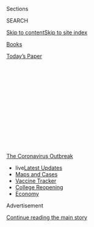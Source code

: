 <div id="app">

<div>

<div>

<div>

<div class="NYTAppHideMasthead css-1q2w90k e1suatyy0">

<div class="section css-ui9rw0 e1suatyy2">

<div class="css-eph4ug er09x8g0">

<div class="css-6n7j50">

</div>

<span class="css-1dv1kvn">Sections</span>

<div class="css-10488qs">

<span class="css-1dv1kvn">SEARCH</span>

</div>

[Skip to content](#site-content)[Skip to site
index](#site-index)

</div>

<div id="masthead-section-label" class="css-1wr3we4 eaxe0e00">

[Books](https://www.nytimes3xbfgragh.onion/section/books)

</div>

<div class="css-10698na e1huz5gh0">

</div>

</div>

<div id="masthead-bar-one" class="section hasLinks css-15hmgas e1csuq9d3">

<div class="css-uqyvli e1csuq9d0">

</div>

<div class="css-1uqjmks e1csuq9d1">

</div>

<div class="css-9e9ivx">

[](https://myaccount.nytimes3xbfgragh.onion/auth/login?response_type=cookie&client_id=vi)

</div>

<div class="css-1bvtpon e1csuq9d2">

[Today’s
Paper](https://www.nytimes3xbfgragh.onion/section/todayspaper)

</div>

</div>

</div>

</div>

<div data-aria-hidden="false">

<div id="site-content" data-role="main">

<div>

<div class="css-1aor85t" style="opacity:0.000000001;z-index:-1;visibility:hidden">

<div class="css-1hqnpie">

<div class="css-epjblv">

<span class="css-17xtcya">[Books](/section/books)</span><span class="css-x15j1o">|</span><span class="css-fwqvlz">Patricia
Bosworth, Actress-Turned-Author, Dies at
86</span>

</div>

<div class="css-k008qs">

<div class="css-1iwv8en">

<span class="css-18z7m18"></span>

<div>

</div>

</div>

<span class="css-1n6z4y">https://nyti.ms/2JEGPZX</span>

<div class="css-1705lsu">

<div class="css-4xjgmj">

<div class="css-4skfbu" data-role="toolbar" data-aria-label="Social Media Share buttons, Save button, and Comments Panel with current comment count" data-testid="share-tools">

  - 
  - 
  - 
  - 
    
    <div class="css-6n7j50">
    
    </div>

  - 

</div>

</div>

</div>

</div>

</div>

</div>

<div id="NYT_TOP_BANNER_REGION" class="css-13pd83m">

<div>

<div id="styln-prism-menu-1592847958612" class="section interactive-content interactive-size-medium css-1edisqu">

<div class="css-17ih8de interactive-body">

<div id="scroll-container" class="css-1gj85ro">

[<span class="styln-title-wrap"><span class="css-1pje3qr">The
Coronavirus</span><span class="css-1pje3qr">
Outbreak</span></span>](https://www.nytimes3xbfgragh.onion/news-event/coronavirus?action=click&pgtype=Article&state=default&region=TOP_BANNER&context=storylines_menu)

  - <span class="css-kqxiym" data-emphasize="true">live</span>[Latest
    Updates](https://www.nytimes3xbfgragh.onion/2020/08/04/world/coronavirus-covid-19.html?action=click&pgtype=Article&state=default&region=TOP_BANNER&context=storylines_menu)
  - [Maps and
    Cases](https://www.nytimes3xbfgragh.onion/interactive/2020/us/coronavirus-us-cases.html?action=click&pgtype=Article&state=default&region=TOP_BANNER&context=storylines_menu)
  - [Vaccine
    Tracker](https://www.nytimes3xbfgragh.onion/interactive/2020/science/coronavirus-vaccine-tracker.html?action=click&pgtype=Article&state=default&region=TOP_BANNER&context=storylines_menu)
  - [College
    Reopening](https://www.nytimes3xbfgragh.onion/2020/08/02/us/covid-college-reopening.html?action=click&pgtype=Article&state=default&region=TOP_BANNER&context=storylines_menu)
  - [Economy](https://www.nytimes3xbfgragh.onion/live/2020/08/03/business/stock-market-today-coronavirus?action=click&pgtype=Article&state=default&region=TOP_BANNER&context=storylines_menu)

</div>

</div>

</div>

</div>

</div>

<div id="top-wrapper" class="css-1sy8kpn">

<div id="top-slug" class="css-l9onyx">

Advertisement

</div>

[Continue reading the main
story](#after-top)

<div class="ad top-wrapper" style="text-align:center;height:100%;display:block;min-height:250px">

<div id="top" class="place-ad" data-position="top" data-size-key="top">

</div>

</div>

<div id="after-top">

</div>

</div>

<div>

<div id="sponsor-wrapper" class="css-1hyfx7x">

<div id="sponsor-slug" class="css-19vbshk">

Supported by

</div>

[Continue reading the main
story](#after-sponsor)

<div id="sponsor" class="ad sponsor-wrapper" style="text-align:center;height:100%;display:block">

</div>

<div id="after-sponsor">

</div>

</div>

<div class="css-186x18t">

those we’ve lost

</div>

<div class="css-1vkm6nb ehdk2mb0">

# Patricia Bosworth, Actress-Turned-Author, Dies at 86

</div>

She gave up the stage for the writing life, publishing biographies of
some famous friends and two powerful memoirs. She died of the
coronavirus.

<div class="css-79elbk" data-testid="photoviewer-wrapper">

<div class="css-z3e15g" data-testid="photoviewer-wrapper-hidden">

</div>

<div class="css-1a48zt4 ehw59r15" data-testid="photoviewer-children">

![<span class="css-16f3y1r e13ogyst0" data-aria-hidden="true">Ms.
Bosworth’s best subject, and the one that underlay most of her work, was
her own eventful
life.</span><span class="css-cnj6d5 e1z0qqy90" itemprop="copyrightHolder"><span class="css-1ly73wi e1tej78p0">Credit...</span><span><span>Graham
Bezant/Toronto Star, via Getty
Images</span></span></span>](https://static01.graylady3jvrrxbe.onion/images/2020/04/04/obituaries/03bosworth/03bosworth-articleLarge.jpg?quality=75&auto=webp&disable=upscale)

</div>

</div>

<div class="css-18e8msd">

<div class="css-vp77d3 epjyd6m0">

<div class="css-1baulvz">

By <span class="css-1baulvz last-byline" itemprop="name">Elsa
Dixler</span>

</div>

</div>

  - 
    
    <div class="css-ld3wwf e16638kd2">
    
    Published April 3, 2020Updated April 16,
    2020
    
    </div>

  - 
    
    <div class="css-4xjgmj">
    
    <div class="css-pvvomx" data-role="toolbar" data-aria-label="Social Media Share buttons, Save button, and Comments Panel with current comment count" data-testid="share-tools">
    
      - 
      - 
      - 
      - 
        
        <div class="css-6n7j50">
        
        </div>
    
      - 
    
    </div>
    
    </div>

</div>

</div>

<div class="section meteredContent css-1r7ky0e" name="articleBody" itemprop="articleBody">

<div class="css-1fanzo5 StoryBodyCompanionColumn">

<div class="css-53u6y8">

*This obituary is part of a series about* [*people who have died in the
coronavirus
pandemic*](https://www.nytimes3xbfgragh.onion/series/people-who-have-died-of-the-coronavirus)*.*

Patricia Bosworth, who gave up acting for the writing life, turning her
knowledge of the theater into a series of biographies and mining her own
extraordinary life for a pair of powerful memoirs, died on Thursday in
Manhattan. She was 86.

Her stepdaughter, Fia Hatsav, said the cause was complications of
pneumonia brought on by the coronavirus.

</div>

</div>

<div>

</div>

<div class="css-1fanzo5 StoryBodyCompanionColumn">

<div class="css-53u6y8">

Ms. Bosworth had some success as an actress. She was admitted to the
Actors Studio in its glory days, learning method acting alongside Marlon
Brando and Marilyn Monroe. She won some important roles onstage and
appeared alongside Audrey Hepburn on film.

</div>

</div>

<div class="css-1fanzo5 StoryBodyCompanionColumn">

<div class="css-53u6y8">

But she always wanted to write, and she found material in the many
friendships she had cultivated with luminaries in Hollywood, the theater
world and elsewhere — Brando, Montgomery Clift and the photographer
Diane Arbus among them.

She became a successful journalist as well, as an editor and writer for
several publications. She was a contributing editor at Vanity Fair for
many years.

Ms. Bosworth’s best subject, and the one that underlay most of her work,
was her own eventful life. She explored it in “Anything Your Little
Heart Desires: An American Family Story” (1997), which centers on her
charismatic father, a lawyer who defended two of the Hollywood Ten in
the postwar anti-Communist hysteria and saw his career destroyed by the
blacklist; and [“The Men in My Life: A Memoir of Love and Art in 1950s
Manhattan”](https://www.nytimes3xbfgragh.onion/2017/01/24/books/review-patricia-bosworth-men-in-my-life.html)
(2017), about her coming-of-age and emergence as a writer.

Suicide haunted her. Her father, who had long abused barbiturates and
alcohol, killed himself, on his second try, in 1959. And her beloved
younger brother shot himself in his dorm room at Reed College in Oregon
in 1953, tormented by depression and conflicted over his homosexuality.

The subjects of Ms. Bosworth’s biographies were either suicides (Arbus),
survivors of a relative’s suicide (Jane Fonda) or flamboyantly
self-destructive (Clift, Brando). She explained that writing these books
was “one of the ways I coped with and tried to understand why the two
men I loved most in the world had decided to kill themselves.”

</div>

</div>

<div class="css-1fanzo5 StoryBodyCompanionColumn">

<div class="css-53u6y8">

But as challenging as it may have been, Ms. Bosworth’s life was hardly
grim.

Patricia Crum was born into privilege on April 24, 1933, in San
Francisco, the daughter of Bartley Cavanaugh Crum and Anna Bosworth
Crum, who was known as Cutsie. Her mother was a former crime reporter
who wrote several novels, among them “Strumpet Wind” (1938).

Her father, who was known as Bart, encouraged Patricia’s acting
aspirations, and it was he who advised her to take her mother’s maiden
name — depriving future critics of the chance, as she put it, to
castigate a “crummy performance by Patricia Crum.”

During Ms. Bosworth’s childhood, her father practiced law in San
Francisco and served as an adviser to the liberal-leaning
internationalist Wendell Willkie in his Republican presidential campaign
in 1940 and for some years
after.

<div class="css-79elbk" data-testid="photoviewer-wrapper">

<div class="css-z3e15g" data-testid="photoviewer-wrapper-hidden">

</div>

<div class="css-1a48zt4 ehw59r15" data-testid="photoviewer-children">

<div class="css-zgakxe erfvjey0">

<span class="css-1ly73wi e1tej78p0">Image</span>

<div class="css-zjzyr8">

<div data-testid="lazyimage-container" style="height:535.5333333333333px">

</div>

</div>

</div>

<span class="css-16f3y1r e13ogyst0" data-aria-hidden="true">Ms.
Bosworth’s second memoir, published in 2017, is both the story of a
survivor who struggles with the suicides of her father and brother and
an entertaining account of the author’s sexual awakening and her life
among actors in New
York.</span><span class="css-cnj6d5 e1z0qqy90" itemprop="copyrightHolder"><span class="css-1ly73wi e1tej78p0">Credit...</span><span>Patricia
Wall/The New York Times</span></span>

</div>

</div>

In her first memoir, Ms. Bosworth remembered her parents as glamorous
figures, always leaving for parties or throwing them, their living room
crowded with celebrities. But there were shadows behind the California
sunlight.

Her mother, feeling abandoned by her constantly traveling husband, had
affairs; her father’s heartfelt liberalism would run athwart of the
postwar Red Scare. More than one reviewer of “Anything Your Little Heart
Desires” compared the Crums’ story to an F. Scott Fitzgerald novel.

Mr. Crum’s decline followed his defense of members of the Hollywood Ten,
who had refused to cooperate with the House Un-American Activities
Committee in its attempt to root out suspected Communists in the movie
industry. His corporate clients disappeared. He moved the family to New
York, where he purchased the left-wing newspaper PM and tried to turn it
around as The New York Star. The attempt failed, and he became
despondent, worried about money and harassed by the F.B.I.

</div>

</div>

<div class="css-1fanzo5 StoryBodyCompanionColumn">

<div class="css-53u6y8">

Mr. Crum eventually joined a Wall Street law firm and attracted
celebrity clients. He represented Rita Hayworth, for one, in her divorce
from the playboy Prince Aly Kahn. Ms. Bosworth, then a star-struck
teenager, met another client, Montgomery Clift, lounging in the family
living room. She kept one of his cigarette butts for the rest of her
life.

Enrolling at Sarah Lawrence College in Bronxville, N.Y., Ms. Bosworth,
in her first semester, impetuously married a fortune-hunting art student
she had known for six weeks. He quickly became psychologically and
physically abusive, she later wrote.

Ms. Bosworth’s parents paid her tuition, but she was left to support her
husband and his grandmother. While continuing her classes, she began to
model, landing a national campaign for Prell shampoo. It was as a model
that she met and formed a bond with Diane Arbus, who at the time was
assisting her husband, the fashion photographer Allan Arbus.

</div>

</div>

<div class="css-79elbk" data-testid="photoviewer-wrapper">

<div class="css-z3e15g" data-testid="photoviewer-wrapper-hidden">

</div>

<div class="css-1a48zt4 ehw59r15" data-testid="photoviewer-children">

![<span class="css-16f3y1r e13ogyst0" data-aria-hidden="true">Ms.
Bosworth, left, appeared alongside Audrey Hepburn in the 1959 movie “The
Nun’s Story.” She eventually gave up acting for the writing
life.</span><span class="css-cnj6d5 e1z0qqy90" itemprop="copyrightHolder"><span class="css-1ly73wi e1tej78p0">Credit...</span><span>Warner
Bros.</span></span>](https://static01.graylady3jvrrxbe.onion/images/2020/04/04/obituaries/03Bosworth2/merlin_116600933_e9f931c3-cfcb-4c7b-ae1d-59108aa588fd-articleLarge.jpg?quality=75&auto=webp&disable=upscale)

</div>

</div>

<div class="css-1fanzo5 StoryBodyCompanionColumn">

<div class="css-53u6y8">

Her brief marriage over, Ms. Bosworth graduated from Sarah Lawrence in
1955 and auditioned for the acting teacher Lee Strasberg at the Actors
Studio; her acceptance, she later said, was “one of the high points of
my life.”

The studio, the birthplace of method acting, was in its heyday. In
addition to Monroe and Brando, fellow members included [Paul
Newman](https://www.nytimes3xbfgragh.onion/2008/09/28/movies/28newman.html),
[Elaine
Stritch](https://www.nytimes3xbfgragh.onion/2014/07/18/theater/elaine-stritch-tart-tongued-broadway-actress-and-singer-is-dead-at-89.html),
[Ben
Gazzara](https://www.nytimes3xbfgragh.onion/2012/02/04/movies/ben-gazzara-actor-of-stage-and-screen-dies-at-81.html)
and [Steve
McQueen](https://www.nytimes3xbfgragh.onion/1980/11/08/archives/steve-mcqueen-50-is-dead-of-a-heart-attack-after-surgery-for-cancer.html),
who took her for a ride on his motorcycle.

The studio crackled with erotic energy, and in the mid-’50s the casting
couch was an accepted furnishing. Ms. Bosworth was castin “Blue Denim,”
directed by Arthur Penn, at the Westport Playhouse in Connecticut in
1955. Among other roles, she went on to play Laura in “The Glass
Menagerie” at the Palm Beach Playhouse in Florida in 1956 (“the high
point of my acting career”) and a character based on Nora Ephron in
“Howie,” a 1959 play by Nora’s mother, Phoebe Ephron.

</div>

</div>

<div class="css-1fanzo5 StoryBodyCompanionColumn">

<div class="css-53u6y8">

As a film actress Ms. Bosworth played a young nun, the best friend of
Audrey Hepburn’s title character, in “The Nun’s Story” (1959).

Ms. Bosworth ended her adventurous decade by marrying Mel Arrighi, a
playwright and novelist, in 1966. They were together [until his death
in 1986](https://www.nytimes3xbfgragh.onion/1986/09/17/obituaries/mel-arrighi-52-playwright.html).
She began writing during those years, contributing articles about
theater to The New York Times and New York magazine. In time she worked
as an editor at McCall’s, Harper’s Bazaar, Mirabella and Vanity Fair
magazines.

Ms. Bosworth’s first book was “Montgomery Clift: A Biography,” published
in 1978. Rosalyn Drexler, writing in The Times, praised Ms. Bosworth’s
“total immersion in the subject as well as her artistry.”

When “Diane Arbus: A Biography” appeared in 1984, the Times critic
[Christopher
Lehmann-Haupt](https://www.nytimes3xbfgragh.onion/2018/11/07/obituaries/christopher-lehmann-haupt-dead.html)
acclaimed it as “detailed and balanced” as well as “highly intelligent.”
(The book was the basis of [a 2006
film](https://www.nytimes3xbfgragh.onion/2006/11/10/movies/10fur.html),
“Fur: An Imaginary Portrait of Diane Arbus,” starring Nicole Kidman.)

Ms. Bosworth moved on to “Marlon Brando,” a book in the Penguin Lives
series, in 2001, and later to [“Jane Fonda: The Private Life of a Public
Woman”](https://www.nytimes3xbfgragh.onion/2011/09/25/opinion/sunday/the-dark-tie-between-jane-fonda-and-her-biographer.html)
(2011), a best seller. Ms. Bosworth had first met Ms. Fonda when they
were both students at the Actors Studio.

Ms. Bosworth told Publishers Weekly that in “Jane Fonda” she had tried
to write as much a cultural history as a biography, to give context to
Ms. Fonda’s ever-evolving career.

</div>

</div>

<div class="css-1fanzo5 StoryBodyCompanionColumn">

<div class="css-53u6y8">

“In the 10 years I took to write her biography, I observed many Janes,”
she wrote in an essay for The Times in 2011. “I saw the Jane with the
agenda; the girlish, self-effacing Jane when she’s with men; the
armchair shrink Jane who spouts advice about sex and love and exercise
as if by rote whenever she’s on TV; the ruthless, hard-as-nails Jane in
business and self-promotion; the generous Jane with friends in need; the
loving grandmother-matriarch Jane; the celebrity Jane who in May walked
down the red carpet at Cannes in a glittery white gown and left all the
young starlets in her dust.”

</div>

</div>

<div class="css-79elbk" data-testid="photoviewer-wrapper">

<div class="css-z3e15g" data-testid="photoviewer-wrapper-hidden">

</div>

<div class="css-1a48zt4 ehw59r15" data-testid="photoviewer-children">

<div class="css-1xdhyk6 erfvjey0">

<span class="css-1ly73wi e1tej78p0">Image</span>

<div class="css-zjzyr8">

<div data-testid="lazyimage-container" style="height:580px">

</div>

</div>

</div>

<span class="css-16f3y1r e13ogyst0" data-aria-hidden="true">Ms. Bosworth
in 2006 at the New York premiere of the film “Fur: An Imaginary Portrait
of Diane Arbus,” based on Ms. Bosworth’s Arbus
biography.</span><span class="css-cnj6d5 e1z0qqy90" itemprop="copyrightHolder"><span class="css-1ly73wi e1tej78p0">Credit...</span><span>Scott
Wintrow/Getty Images</span></span>

</div>

</div>

<div class="css-1fanzo5 StoryBodyCompanionColumn">

<div class="css-53u6y8">

Creating a biography, Ms. Bosworth wrote on [her
website](http://www.pbosworth.com/), was “like solving a mystery, always
looking for clues.” Elegantly, and without self-pity or sentimentality,
she eventually turned her attention to the mystery of her own life.

Her first memoir, “Anything Your Little Heart Desires,” was also a
cultural history, backed by prodigious research, as it followed her
father’s life from his high-powered law career in San Francisco to his
radicalization by the general strike of 1934 and his involvement in
left-wing causes.

Ms. Bosworth’s second memoir, “The Men in My Life,” covered her 20s,
from 1953 to 1963. It is both the story of a survivor who struggles with
the suicides of her father and brother and an entertaining account of
her sexual awakening and life among actors in New York.

In addition to her stepdaughter, Ms. Bosworth is survived by her
partner, Douglas Schwalbe; a stepson, Léo Palumbo; and five
step-grandchildren.

She taught literary nonfiction at Columbia University and Barnard
College and for some years ran the Playwright-Directors Unit at the
Actors Studio.

Her final book, “Protest Song: Paul Robeson, J. Edgar Hoover, and the
Ongoing Fight for Racial Equality,” is to be published by Farrar, Straus
& Giroux next year.

Julia Carmel contributed
reporting.

</div>

</div>

</div>

<div>

</div>

<div>

</div>

<div id="NYT_BELOW_MAIN_CONTENT_REGION">

<div>

<div id="covid-obits-article-embed" class="section css-l08pwh interactive-content interactive-size-medium">

<div class="css-17ih8de interactive-body">

<div class="g-obits-embed" data-preview-slug="2020-04-03-covid-obits">

[](https://www.nytimes3xbfgragh.onion/interactive/2020/obituaries/people-died-coronavirus-obituaries.html?action=click&pgtype=Article&state=default&region=BELOW_MAIN_CONTENT&context=covid_obits_promo)

<div class="g-hed-summ">

# Those We’ve Lost

The coronavirus pandemic has taken an incalculable death toll. This
series is designed to put names and faces to the numbers.

<span>Read
more</span>

</div>

<div class="g-obits-embed-wrap">

<div id="bernaldina-josé-pedro" class="g-obit">

<div class="g-flex-wrapper-image">

<div class="g-image g-asset-inner">

![](https://static01.graylady3jvrrxbe.onion/images/2020/07/30/obituaries/30Pedro/30Pedro-square640.jpg)

</div>

</div>

<div class="g-flex-wrapper-text">

# Bernaldina José Pedro

<div class="g-meta">

<span>d. Boa Vista, Brazil</span>

</div>

<div class="g-summ">

Leader among the Indigenous
Macuxi

</div>

</div>

</div>

<div id="john-eric-swing" class="g-obit">

<div class="g-flex-wrapper-image">

<div class="g-image g-asset-inner">

![](https://static01.graylady3jvrrxbe.onion/images/2020/07/31/obituaries/31Swing/merlin_175167783_8913bc90-0d64-43f3-a655-1bb1bf1601c9-square640.jpg)

</div>

</div>

<div class="g-flex-wrapper-text">

# John Eric Swing

<div class="g-meta">

<span>d. Fountain Valley, Calif. </span>

</div>

<div class="g-summ">

Champion of
Filipino-Americans

</div>

</div>

</div>

<div id="victor-victor-" class="g-obit">

<div class="g-flex-wrapper-image">

<div class="g-image g-asset-inner">

![](https://static01.graylady3jvrrxbe.onion/images/2020/07/27/obituaries/27Victor/merlin_175001436_38b11f8e-227a-4e2c-9821-7618af9b2524-square640.jpg)

</div>

</div>

<div class="g-flex-wrapper-text">

# Victor Victor

<div class="g-meta">

<span>d. Santo Domingo, Dominican Republic</span>

</div>

<div class="g-summ">

Beloved musician of the Dominican
Republic

</div>

</div>

</div>

<div id="dr-eddie-negrón" class="g-obit">

<div class="g-flex-wrapper-image">

<div class="g-image g-asset-inner">

![](https://static01.graylady3jvrrxbe.onion/images/2020/07/31/obituaries/31Negron/merlin_175160169_516322ae-fd23-4969-b6b2-193ced371105-square640.jpg)

</div>

</div>

<div class="g-flex-wrapper-text">

# Dr. Eddie Negrón

<div class="g-meta">

<span>d. Fort Walton Beach, Fla.</span>

</div>

<div class="g-summ">

Internist on Florida’s Emerald
Coast

</div>

</div>

</div>

<div id="dobby-dobson" class="g-obit">

<div class="g-flex-wrapper-image">

<div class="g-image g-asset-inner">

![](https://static01.graylady3jvrrxbe.onion/images/2020/07/30/obituaries/30Dobson/merlin_175115928_f6b9271c-8f05-4fe1-a38a-5ca4a58f8935-square640.jpg)

</div>

</div>

<div class="g-flex-wrapper-text">

# Dobby Dobson

<div class="g-meta">

<span>d. Coral Springs, Fla.</span>

</div>

<div class="g-summ">

Jamaican singer and
songwriter

</div>

</div>

</div>

<div id="waldemar-gonzalez" class="g-obit">

<div class="g-flex-wrapper-image">

<div class="g-image g-asset-inner">

![](https://static01.graylady3jvrrxbe.onion/images/2020/08/01/obituaries/28Gonzalez/merlin_175002771_beb57888-3951-409a-ae13-03a94b2e962e-square640.jpg)

</div>

</div>

<div class="g-flex-wrapper-text">

# Waldemar Gonzalez

<div class="g-meta">

<span>d. White Plains, N.Y.</span>

</div>

<div class="g-summ">

Teacher and social worker

</div>

</div>

</div>

</div>

</div>

</div>

</div>

</div>

</div>

<div>

</div>

<div>

<div id="bottom-wrapper" class="css-1ede5it">

<div id="bottom-slug" class="css-l9onyx">

Advertisement

</div>

[Continue reading the main
story](#after-bottom)

<div id="bottom" class="ad bottom-wrapper" style="text-align:center;height:100%;display:block;min-height:90px">

</div>

<div id="after-bottom">

</div>

</div>

</div>

</div>

</div>

## Site Index

<div>

</div>

## Site Information Navigation

  - [© <span>2020</span> <span>The New York Times
    Company</span>](https://help.nytimes3xbfgragh.onion/hc/en-us/articles/115014792127-Copyright-notice)

<!-- end list -->

  - [NYTCo](https://www.nytco.com/)
  - [Contact
    Us](https://help.nytimes3xbfgragh.onion/hc/en-us/articles/115015385887-Contact-Us)
  - [Work with us](https://www.nytco.com/careers/)
  - [Advertise](https://nytmediakit.com/)
  - [T Brand Studio](http://www.tbrandstudio.com/)
  - [Your Ad
    Choices](https://www.nytimes3xbfgragh.onion/privacy/cookie-policy#how-do-i-manage-trackers)
  - [Privacy](https://www.nytimes3xbfgragh.onion/privacy)
  - [Terms of
    Service](https://help.nytimes3xbfgragh.onion/hc/en-us/articles/115014893428-Terms-of-service)
  - [Terms of
    Sale](https://help.nytimes3xbfgragh.onion/hc/en-us/articles/115014893968-Terms-of-sale)
  - [Site
    Map](https://spiderbites.nytimes3xbfgragh.onion)
  - [Help](https://help.nytimes3xbfgragh.onion/hc/en-us)
  - [Subscriptions](https://www.nytimes3xbfgragh.onion/subscription?campaignId=37WXW)

</div>

</div>

</div>

</div>
